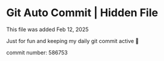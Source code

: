 # Git Auto Commit | Hidden File

This file was added Feb 12, 2025

Just for fun and keeping my daily git commit active 🤪

commit number: 586753
